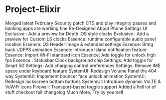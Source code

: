 # Project-Elixir
 Merged latest February Security patch
 CTS and play integrity passes and banking apps are working fine
 Re-Designed About Phone Settings UI
 Exclusive : Add a preview for Depth iOS style clocks
 Exclusive : Add a preview for Custom LS clocks
 Essence: runtime configurable audio panel location
 Essence: QS Header Image & extended settings
 Essence: Bring back UDFPS animation
 Essence: Introduce Island notification feature
 Essence: Import Wi-Fi standard icon
 Essence: Add toggle for unlock high fps
 Essence : Statusbar Clock background chip
 Settings: Add toggle for Smart 5G
 Settings: Add charging control preferences
 Settings: Remove IME space under keyboard feature
 SystemUI: Redesign Volume Panel the 404 way
 SystemUI: Implement bouncer face unlock animation
 SystemUI: Redesign lockscreen bottom buttons
 SystemUI: Introduce dynamic VoLTE & VoWiFi icons
 Firewall: Transport-based toggle support
 Added a hell lot of stuff checkout full changelog
 Much More, Try by yourself
